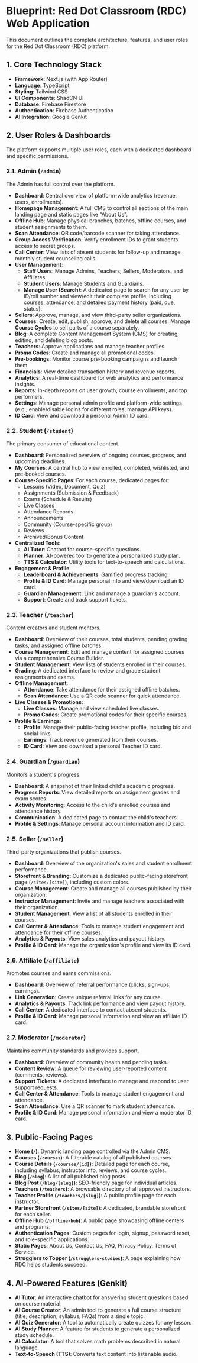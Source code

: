 
# Blueprint: Red Dot Classroom (RDC) Web Application

This document outlines the complete architecture, features, and user roles for the Red Dot Classroom (RDC) platform.

## 1. Core Technology Stack

- **Framework**: Next.js (with App Router)
- **Language**: TypeScript
- **Styling**: Tailwind CSS
- **UI Components**: ShadCN UI
- **Database**: Firebase Firestore
- **Authentication**: Firebase Authentication
- **AI Integration**: Google Genkit

## 2. User Roles & Dashboards

The platform supports multiple user roles, each with a dedicated dashboard and specific permissions.

### 2.1. Admin (`/admin`)
The Admin has full control over the platform.

- **Dashboard**: Central overview of platform-wide analytics (revenue, users, enrollments).
- **Homepage Management**: A full CMS to control all sections of the main landing page and static pages like "About Us".
- **Offline Hub**: Manage physical branches, batches, offline courses, and student assignments to them.
- **Scan Attendance**: QR code/barcode scanner for taking attendance.
- **Group Access Verification**: Verify enrollment IDs to grant students access to secret groups.
- **Call Center**: View lists of absent students for follow-up and manage monthly student counseling calls.
- **User Management**:
    - **Staff Users**: Manage Admins, Teachers, Sellers, Moderators, and Affiliates.
    - **Student Users**: Manage Students and Guardians.
    - **Manage User (Search)**: A dedicated page to search for any user by ID/roll number and view/edit their complete profile, including courses, attendance, and detailed payment history (paid, due, status).
- **Sellers**: Approve, manage, and view third-party seller organizations.
- **Courses**: Create, edit, publish, approve, and delete all courses. Manage **Course Cycles** to sell parts of a course separately.
- **Blog**: A complete Content Management System (CMS) for creating, editing, and deleting blog posts.
- **Teachers**: Approve applications and manage teacher profiles.
- **Promo Codes**: Create and manage all promotional codes.
- **Pre-bookings**: Monitor course pre-booking campaigns and launch them.
- **Financials**: View detailed transaction history and revenue reports.
- **Analytics**: A real-time dashboard for web analytics and performance insights.
- **Reports**: In-depth reports on user growth, course enrollments, and top performers.
- **Settings**: Manage personal admin profile and platform-wide settings (e.g., enable/disable logins for different roles, manage API keys).
- **ID Card**: View and download a personal Admin ID card.

### 2.2. Student (`/student`)
The primary consumer of educational content.

- **Dashboard**: Personalized overview of ongoing courses, progress, and upcoming deadlines.
- **My Courses**: A central hub to view enrolled, completed, wishlisted, and pre-booked courses.
- **Course-Specific Pages**: For each course, dedicated pages for:
    - Lessons (Video, Document, Quiz)
    - Assignments (Submission & Feedback)
    - Exams (Schedule & Results)
    - Live Classes
    - Attendance Records
    - Announcements
    - Community (Course-specific group)
    - Reviews
    - Archived/Bonus Content
- **Centralized Tools**:
    - **AI Tutor**: Chatbot for course-specific questions.
    - **Planner**: AI-powered tool to generate a personalized study plan.
    - **TTS & Calculator**: Utility tools for text-to-speech and calculations.
- **Engagement & Profile**:
    - **Leaderboard & Achievements**: Gamified progress tracking.
    - **Profile & ID Card**: Manage personal info and view/download an ID card.
    - **Guardian Management**: Link and manage a guardian's account.
    - **Support**: Create and track support tickets.

### 2.3. Teacher (`/teacher`)
Content creators and student mentors.

- **Dashboard**: Overview of their courses, total students, pending grading tasks, and assigned offline batches.
- **Course Management**: Edit and manage content for assigned courses via a comprehensive Course Builder.
- **Student Management**: View lists of students enrolled in their courses.
- **Grading**: A dedicated interface to review and grade student assignments and exams.
- **Offline Management**:
    - **Attendance**: Take attendance for their assigned offline batches.
    - **Scan Attendance**: Use a QR code scanner for quick attendance.
- **Live Classes & Promotions**:
    - **Live Classes**: Manage and view scheduled live classes.
    - **Promo Codes**: Create promotional codes for their specific courses.
- **Profile & Earnings**:
    - **Profile**: Manage their public-facing teacher profile, including bio and social links.
    - **Earnings**: Track revenue generated from their courses.
    - **ID Card**: View and download a personal Teacher ID card.

### 2.4. Guardian (`/guardian`)
Monitors a student's progress.

- **Dashboard**: A snapshot of their linked child's academic progress.
- **Progress Reports**: View detailed reports on assignment grades and exam scores.
- **Activity Monitoring**: Access to the child's enrolled courses and attendance history.
- **Communication**: A dedicated page to contact the child's teachers.
- **Profile & Settings**: Manage personal account information and ID card.

### 2.5. Seller (`/seller`)
Third-party organizations that publish courses.

- **Dashboard**: Overview of the organization's sales and student enrollment performance.
- **Storefront & Branding**: Customize a dedicated public-facing storefront page (`/sites/[site]`), including custom colors.
- **Course Management**: Create and manage all courses published by their organization.
- **Instructor Management**: Invite and manage teachers associated with their organization.
- **Student Management**: View a list of all students enrolled in their courses.
- **Call Center & Attendance**: Tools to manage student engagement and attendance for their offline courses.
- **Analytics & Payouts**: View sales analytics and payout history.
- **Profile & ID Card**: Manage the organization's profile and view its ID card.

### 2.6. Affiliate (`/affiliate`)
Promotes courses and earns commissions.

- **Dashboard**: Overview of referral performance (clicks, sign-ups, earnings).
- **Link Generation**: Create unique referral links for any course.
- **Analytics & Payouts**: Track link performance and view payout history.
- **Call Center**: A dedicated interface to contact absent students.
- **Profile & ID Card**: Manage personal information and view an affiliate ID card.

### 2.7. Moderator (`/moderator`)
Maintains community standards and provides support.

- **Dashboard**: Overview of community health and pending tasks.
- **Content Review**: A queue for reviewing user-reported content (comments, reviews).
- **Support Tickets**: A dedicated interface to manage and respond to user support requests.
- **Call Center & Attendance**: Tools to manage student engagement and attendance.
- **Scan Attendance**: Use a QR scanner to mark student attendance.
- **Profile & ID Card**: Manage personal information and view a moderator ID card.

## 3. Public-Facing Pages

- **Home (`/`)**: Dynamic landing page controlled via the Admin CMS.
- **Courses (`/courses`)**: A filterable catalog of all published courses.
- **Course Details (`/courses/[id]`)**: Detailed page for each course, including syllabus, instructor info, reviews, and course cycles.
- **Blog (`/blog`)**: A list of all published blog posts.
- **Blog Post (`/blog/[slug]`)**: SEO-friendly page for individual articles.
- **Teachers (`/teachers`)**: A browsable directory of all approved instructors.
- **Teacher Profile (`/teachers/[slug]`)**: A public profile page for each instructor.
- **Partner Storefront (`/sites/[site]`)**: A dedicated, brandable storefront for each seller.
- **Offline Hub (`/offline-hub`)**: A public page showcasing offline centers and programs.
- **Authentication Pages**: Custom pages for login, signup, password reset, and role-specific applications.
- **Static Pages**: About Us, Contact Us, FAQ, Privacy Policy, Terms of Service.
- **Strugglers to Topper (`/strugglers-studies`)**: A page explaining how RDC helps students succeed.

## 4. AI-Powered Features (Genkit)

- **AI Tutor**: An interactive chatbot for answering student questions based on course material.
- **AI Course Creator**: An admin tool to generate a full course structure (title, description, syllabus, FAQs) from a single topic.
- **AI Quiz Generator**: A tool to automatically create quizzes for any lesson.
- **AI Study Planner**: A feature for students to generate a personalized study schedule.
- **AI Calculator**: A tool that solves math problems described in natural language.
- **Text-to-Speech (TTS)**: Converts text content into listenable audio.

